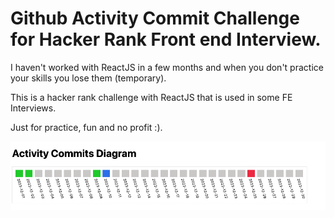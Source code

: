 # Github Activity Commit Challenge for Hacker Rank Front end Interview.

I haven't worked with ReactJS in a few months and when you don't practice your skills you lose them (temporary).

This is a hacker rank challenge with ReactJS that is used in some FE Interviews.

Just for practice, fun and no profit :).

![image](activity.png)
